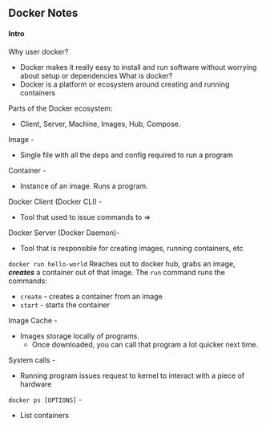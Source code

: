 ## Docker Notes
#### Intro
Why user docker?
* Docker makes it really easy to install and run software without worrying about setup or dependencies
What is docker?
* Docker is a platform or ecosystem around creating and running containers

Parts of the Docker ecosystem:
* Client, Server, Machine, Images, Hub, Compose.

Image -
* Single file with all the deps and config required to run a program

Container - 
* Instance of an image.  Runs a program.

Docker Client (Docker CLI) -
* Tool that used to issue commands to =>

Docker Server (Docker Daemon)- 
* Tool that is responsible for creating images, running containers, etc

```docker run hello-world```
Reaches out to docker hub, grabs an image, **_creates_** a container out of that image.
The ```run``` command runs the commands:
* ```create``` - creates a container from an image
* ```start``` - starts the container

Image Cache - 
* Images storage locally of programs.
    * Once downloaded, you can call that program a lot quicker next time.

System calls -
* Running program issues request to kernel to interact with a piece of hardware

```docker ps [OPTIONS]``` -
* List containers


